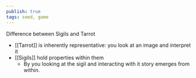 ```yaml
---
publish: true
tags: seed, game
---
```

Difference between Sigils and Tarrot
- [[Tarrot]] is inherently representative: you look at an image and interpret it
- [[Sigils]] hold properties within them
	- By you looking at the sigil and interacting with it story emerges from within.
